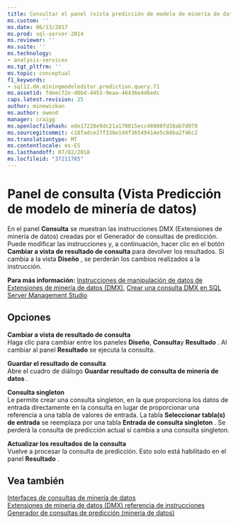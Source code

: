 ```yaml
---
title: Consultar el panel (vista predicción de modelo de minería de datos) | Microsoft Docs
ms.custom: ''
ms.date: 06/13/2017
ms.prod: sql-server-2014
ms.reviewer: ''
ms.suite: ''
ms.technology:
- analysis-services
ms.tgt_pltfrm: ''
ms.topic: conceptual
f1_keywords:
- sql12.dm.miningmodeleditor.prediction.query.f1
ms.assetid: fdeec72e-d0bd-4453-9eaa-46436e4d6edc
caps.latest.revision: 25
author: minewiskan
ms.author: owend
manager: craigg
ms.openlocfilehash: ede17228e9dc21a170815ecc46900fd38ab7d978
ms.sourcegitcommit: c18fadce27f330e1d4f36549414e5c84ba2f46c2
ms.translationtype: MT
ms.contentlocale: es-ES
ms.lasthandoff: 07/02/2018
ms.locfileid: "37211785"
---
```

# <a name="query-pane-mining-model-prediction-view"></a>Panel de consulta (Vista Predicción de modelo de minería de datos)
  En el panel **Consulta** se muestran las instrucciones DMX (Extensiones de minería de datos) creadas por el Generador de consultas de predicción. Puede modificar las instrucciones y, a continuación, hacer clic en el botón **Cambiar a vista de resultado de consulta** para devolver los resultados. Si cambia a la vista **Diseño** , se perderán los cambios realizados a la instrucción.  
  
 **Para más información:** [Instrucciones de manipulación de datos de Extensiones de minería de datos &#40;DMX&#41;](/sql/dmx/dmx-statements-data-manipulation), [Crear una consulta DMX en SQL Server Management Studio](data-mining/create-a-dmx-query-in-sql-server-management-studio.md)  
  
## <a name="options"></a>Opciones  
 **Cambiar a vista de resultado de consulta**  
 Haga clic para cambiar entre los paneles **Diseño**, **Consulta**y **Resultado** . Al cambiar al panel **Resultado** se ejecuta la consulta.  
  
 **Guardar el resultado de consulta**  
 Abre el cuadro de diálogo **Guardar resultado de consulta de minería de datos** .  
  
 **Consulta singleton**  
 Le permite crear una consulta singleton, en la que proporciona los datos de entrada directamente en la consulta en lugar de proporcionar una referencia a una tabla de valores de entrada. La tabla **Seleccionar tabla(s) de entrada** se reemplaza por una tabla **Entrada de consulta singleton** . Se perderá la consulta de predicción actual si cambia a una consulta singleton.  
  
 **Actualizar los resultados de la consulta**  
 Vuelve a procesar la consulta de predicción. Esto solo está habilitado en el panel **Resultado** .  
  
## <a name="see-also"></a>Vea también  
 [Interfaces de consultas de minería de datos](data-mining/data-mining-query-tools.md)   
 [Extensiones de minería de datos &#40;DMX&#41; referencia de instrucciones](/sql/dmx/data-mining-extensions-dmx-statements)   
 [Generador de consultas de predicción &#40;minería de datos&#41;](prediction-query-builder-data-mining.md)  
  
  
